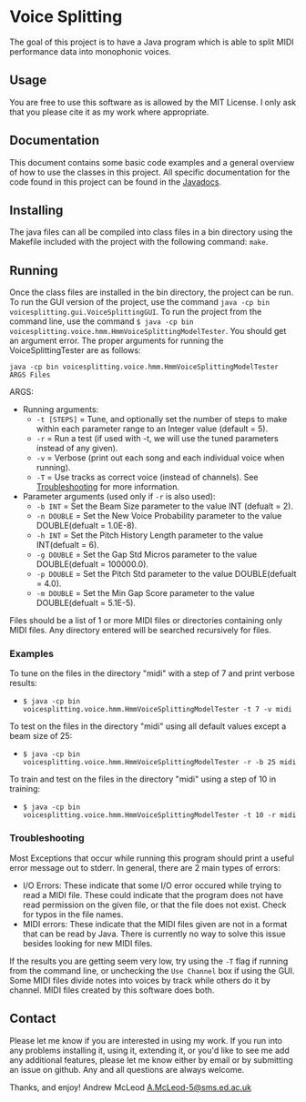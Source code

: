 # Voice Splitting
The goal of this project is to have a Java program which is able to split MIDI performance
data into monophonic voices.

## Usage
You are free to use this software as is allowed by the MIT License.
I only ask that you please cite it as my work where appropriate.

## Documentation
This document contains some basic code examples and a general overview of how to use
the classes in this project. All specific documentation for the code found in this
project can be found in the [Javadocs](https://apmcleod.github.io/voice-splitting/doc). 

## Installing
The java files can all be compiled into class files in a bin directory using the Makefile
included with the project with the following command: `make`.

## Running
Once the class files are installed in the bin directory, the project can be run. To run the
GUI version of the project, use the command `java -cp bin voicesplitting.gui.VoiceSplittingGUI`.
To run the project from the command line, use the command `$ java -cp bin voicesplitting.voice.hmm.HmmVoiceSplittingModelTester`.
You should get an argument error. The proper arguments for running the VoiceSplittingTester are as follows:

`java -cp bin voicesplitting.voice.hmm.HmmVoiceSplittingModelTester ARGS Files`

ARGS:
 * Running arguments:
   * `-t [STEPS]` = Tune, and optionally set the number of steps to make within each parameter
     range to an Integer value (default = 5).
   * `-r` = Run a test (if used with -t, we will use the tuned parameters instead of any given).
   * `-v` = Verbose (print out each song and each individual voice when running).
   * `-T` = Use tracks as correct voice (instead of channels). See [Troubleshooting](#troubleshooting)
     for more information.
 * Parameter arguments (used only if `-r` is also used):
   * `-b INT` = Set the Beam Size parameter to the value INT (defualt = 2).
   * `-n DOUBLE` = Set the New Voice Probability parameter to the value DOUBLE(defualt = 1.0E-8).
   * `-h INT` = Set the Pitch History Length parameter to the value INT(defualt = 6).
   * `-g DOUBLE` = Set the Gap Std Micros parameter to the value DOUBLE(defualt = 100000.0).
   * `-p DOUBLE` = Set the Pitch Std parameter to the value DOUBLE(defualt = 4.0).
   * `-m DOUBLE` = Set the Min Gap Score parameter to the value DOUBLE(defualt = 5.1E-5).
 
Files should be a list of 1 or more MIDI files or directories containing only MIDI
files. Any directory entered will be searched recursively for files.

### Examples
To tune on the files in the directory "midi" with a step of 7 and print verbose results:
 * `$ java -cp bin voicesplitting.voice.hmm.HmmVoiceSplittingModelTester -t 7 -v midi`

To test on the files in the directory "midi" using all default values except a beam size of 25:
 * `$ java -cp bin voicesplitting.voice.hmm.HmmVoiceSplittingModelTester -r -b 25 midi`

To train and test on the files in the directory "midi" using a step of 10 in training:
 * `$ java -cp bin voicesplitting.voice.hmm.HmmVoiceSplittingModelTester -t 10 -r midi`


### Troubleshooting
Most Exceptions that occur while running this program should print a useful error message out to
stderr. In general, there are 2 main types of errors:
 * I/O Errors: These indicate that some I/O error occured while trying to read a MIDI file. These
   could indicate that the program does not have read permission on the given file, or that the
   file does not exist. Check for typos in the file names.
 * MIDI errors: These indicate that the MIDI files given are not in a format that can be read
   by Java. There is currently no way to solve this issue besides looking for new MIDI files.

If the results you are getting seem very low, try using the `-T` flag if running from the command line,
or unchecking the `Use Channel` box if using the GUI. Some MIDI files divide notes into voices
by track while others do it by channel. MIDI files created by this software does both.

## Contact
Please let me know if you are interested in using my work. If you run into any problems installing it,
using it, extending it, or you'd like to see me add any additional features, please let me know either by
email or by submitting an issue on github. Any and all questions are always welcome.

Thanks, and enjoy!
Andrew McLeod
A.McLeod-5@sms.ed.ac.uk